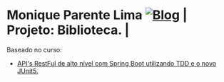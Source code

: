 # Monique Parente Lima [![Blog](https://img.shields.io/badge/LinkedIn-0077B5?style=for-the-badge&logo=linkedin&logoColor=white)](https://www.linkedin.com/in/monique13/) | Projeto: Biblioteca. |

Baseado no curso: 

- [API's RestFul de alto nível com Spring Boot utilizando TDD e o novo JUnit5.](https://nttdatalearn.udemy.com/course/design-de-apis-restful-com-tdd-spring-boot-e-junit-5/learn/lecture/16758904#overview)<br/>

